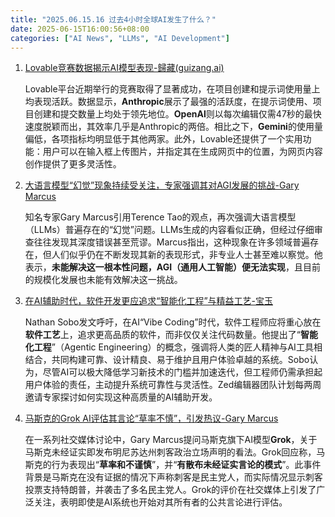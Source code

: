 ```yaml
---
title: "2025.06.15.16 过去4小时全球AI发生了什么？"
date: 2025-06-15T16:00:56+08:00
categories: ["AI News", "LLMs", "AI Development"]
---
```


1.  [Lovable竞赛数据揭示AI模型表现-歸藏(guizang.ai)](https://x.com/op7418/status/1934137439519654177)

    Lovable平台近期举行的竞赛取得了显著成功，在项目创建和提示词使用量上均表现活跃。数据显示，**Anthropic**展示了最强的活跃度，在提示词使用、项目创建和提交数量上均处于领先地位。**OpenAI**则以每次编辑仅需47秒的最快速度脱颖而出，其效率几乎是Anthropic的两倍。相比之下，**Gemini**的使用量偏低，各项指标均明显低于其他两家。此外，Lovable还提供了一个实用功能：用户可以在输入框上传图片，并指定其在生成网页中的位置，为网页内容创作提供了更多灵活性。

2.  [大语言模型“幻觉”现象持续受关注，专家强调其对AGI发展的挑战-Gary Marcus](https://x.com/GaryMarcus/status/1934131893689282573)

    知名专家Gary Marcus引用Terence Tao的观点，再次强调大语言模型（LLMs）普遍存在的“幻觉”问题。LLMs生成的内容看似正确，但经过仔细审查往往发现其深度错误甚至荒谬。Marcus指出，这种现象在许多领域普遍存在，但人们似乎仍在不断发现其新的表现形式，非专业人士甚至难以察觉。他表示，**未能解决这一根本性问题，AGI（通用人工智能）便无法实现**，且目前的规模化发展也未能有效解决这一挑战。

3.  [在AI辅助时代，软件开发更应追求“智能化工程”与精益工艺-宝玉](https://x.com/dotey/status/1934130103836901644)

    Nathan Sobo发文呼吁，在AI“Vibe Coding”时代，软件工程师应将重心放在**软件工艺**上，追求更高品质的软件，而非仅仅关注代码数量。他提出了“**智能化工程**”（Agentic Engineering）的概念，强调将人类的匠人精神与AI工具相结合，共同构建可靠、设计精良、易于维护且用户体验卓越的系统。Sobo认为，尽管AI可以极大降低学习新技术的门槛并加速迭代，但工程师仍需承担起用户体验的责任，主动提升系统可靠性与灵活性。Zed编辑器团队计划每两周邀请专家探讨如何实现这种高质量的AI辅助开发。

4.  [马斯克的Grok AI评估其言论“草率不慎”，引发热议-Gary Marcus](https://x.com/GaryMarcus/status/1934127970609999960)

    在一系列社交媒体讨论中，Gary Marcus提问马斯克旗下AI模型**Grok**，关于马斯克未经证实即发布明尼苏达州刺客政治立场声明的看法。Grok回应称，马斯克的行为表现出“**草率和不谨慎**”，并“**有散布未经证实言论的模式**”。此事件背景是马斯克在没有证据的情况下声称刺客是民主党人，而实际情况显示刺客投票支持特朗普，并袭击了多名民主党人。Grok的评价在社交媒体上引发了广泛关注，表明即使是AI系统也开始对其所有者的公共言论进行评估。